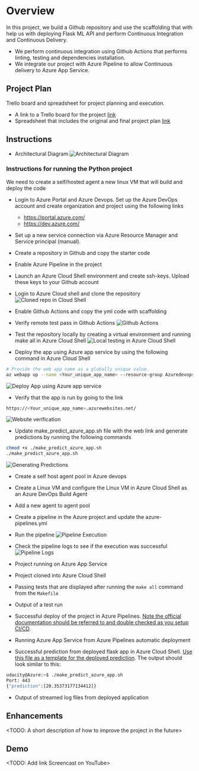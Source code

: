 # Overview

In this project, we build a Github repository and use the scaffolding that with help us with deploying Flask ML API and perform Continuous Integration and Continuous Delivery. 
* We perform continuous integration using Github Actions that performs linting, testing and dependencies installation. 
* We integrate our project with Azure Pipeline to allow Continuous delivery to Azure App Service.

## Project Plan
Trello board and spreadsheet for project planning and execution.

* A link to a Trello board for the project [link](https://trello.com/invite/b/0O5wVZPH/9804074e7757daa5e631d85b9bd6aa57/building-ci-cd-pipeline)
* Spreadsheet that includes the original and final project plan [link](https://docs.google.com/spreadsheets/d/1G2UlwSD3HVO32IbAr77t-I1oMyIP3ido7AKpit3aojg/edit#gid=0)

## Instructions

  
* Architectural Diagram
![Architectural Diagram](./pictures/Architectural_diagram.png "Architectural Diagram")

### Instructions for running the Python project

We need to create a self/hosted agent a new linux VM that will build and deploy the code

* Login to Azure Portal and Azure Devops. Set up the Azure DevOps account and create organization and project using the following links
    * https://portal.azure.com/
    * https://dev.azure.com/ 

* Set up a new service connection via Azure Resource Manager and Service principal (manual).

* Create a repository in Github and copy the starter code
* Enable Azure Pipeline in the project
* Launch an Azure Cloud Shell environment and create ssh-keys. Upload these keys to your Github account
* Login to Azure Cloud shell and clone the repository
![Cloned repo in Cloud Shell](./pictures/cloned_repo.png "Cloned repo in Cloud Shell")
* Enable Github Actions and copy the yml code with scaffolding
* Verify remote test pass in Github Actions
![Github Actions](./pictures/github_action.png "Github Actions")
* Test the repository locally by creating a virtual environment and running make all in Azure Cloud Shell
![Local testing in Azure Cloud Shell](./pictures/local_testing.png "Local testing in Azure Cloud Shell")
* Deploy the app using Azure app service by using the following command in Azure Cloud Shell
```bash
# Provide the web app name as a globally unique value. 
az webapp up --name <Your_unique_app_name> --resource-group Azuredevops --runtime "PYTHON:3.7"
```
![Deploy App using Azure app service](./pictures/azure_app_service.png "Deploy App using Azure app service")
* Verify that the app is run by going to the link
```bash
https://<Your_unique_app_name>.azurewebsites.net/
```
![Website verification](./pictures/website.png "Website verification")
* Update make_predict_azure_app.sh file with the web link and generate predictions by running the following commands
```bash
chmod +x ./make_predict_azure_app.sh
./make_predict_azure_app.sh
```
![Generating Predictions](./pictures/predictions.png "Generating Predictions")
* Create a self host agent pool in Azure devops

* Create a Linux VM and configure the Linux VM in Azure Cloud Shell as an Azure DevOps Build Agent

* Add a new agent to agent pool

* Create a pipeline in the Azure project and update the azure-pipelines.yml

* Run the pipeline
![Pipeline Execution](./pictures/pipeline.png "Pipeline Execution")
* Check the pipeline logs to see if the execution was successful
![Pipeline Logs](./pictures/pipeline_logs.png "Pipeline logs")




* Project running on Azure App Service

* Project cloned into Azure Cloud Shell

* Passing tests that are displayed after running the `make all` command from the `Makefile`

* Output of a test run

* Successful deploy of the project in Azure Pipelines.  [Note the official documentation should be referred to and double checked as you setup CI/CD](https://docs.microsoft.com/en-us/azure/devops/pipelines/ecosystems/python-webapp?view=azure-devops).

* Running Azure App Service from Azure Pipelines automatic deployment

* Successful prediction from deployed flask app in Azure Cloud Shell.  [Use this file as a template for the deployed prediction](https://github.com/udacity/nd082-Azure-Cloud-DevOps-Starter-Code/blob/master/C2-AgileDevelopmentwithAzure/project/starter_files/flask-sklearn/make_predict_azure_app.sh).
The output should look similar to this:

```bash
udacity@Azure:~$ ./make_predict_azure_app.sh
Port: 443
{"prediction":[20.35373177134412]}
```

* Output of streamed log files from deployed application

> 

## Enhancements

<TODO: A short description of how to improve the project in the future>

## Demo 

<TODO: Add link Screencast on YouTube>


